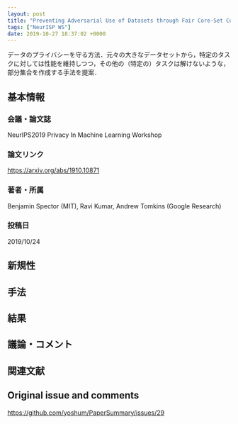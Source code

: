 ```yaml
---
layout: post
title: "Preventing Adversarial Use of Datasets through Fair Core-Set Construction"
tags: ["NeurISP WS"]
date: 2019-10-27 18:37:02 +0000
---
```


データのプライバシーを守る方法．元々の大きなデータセットから，特定のタスクに対しては性能を維持しつつ，その他の（特定の）タスクは解けないような，部分集合を作成する手法を提案．

## 基本情報
### 会議・論文誌
NeurIPS2019 Privacy In Machine Learning Workshop

### 論文リンク
https://arxiv.org/abs/1910.10871

### 著者・所属
Benjamin Spector (MIT), Ravi Kumar, Andrew Tomkins (Google Research)

### 投稿日
2019/10/24

## 新規性

## 手法

## 結果

## 議論・コメント

## 関連文献


## Original issue and comments

https://github.com/yoshum/PaperSummary/issues/29
